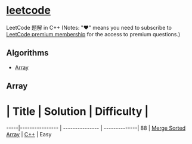 # [leetcode](https://leetcode.com/problemset/algorithms/)

LeetCode 题解 in C++
(Notes: "♥" means you need to subscribe to [LeetCode premium membership](https://leetcode.com/subscribe/) for the access to premium questions.)

## Algorithms

* [Array](https://github.com/cch26/LeetCode#array)

## Array
  #  | Title           |  Solution       | Difficulty    |
-----|---------------- | --------------- | --------------|
88 | [Merge Sorted Array](https://leetcode.com/problems/merge-sorted-array/) | [C++](./algorithms/MergeSortedArray.cpp) | Easy
